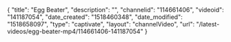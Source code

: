 {
    "title": "Egg Beater",
    "description": "",
    "channelid": "114661406",
    "videoid": "141187054",
    "date_created": "1518460348",
    "date_modified": "1518658097",
    "type": "captivate",
    "layout": "channelVideo",
    "url": "\/latest-videos\/egg-beater-mp4\/114661406-141187054"
}